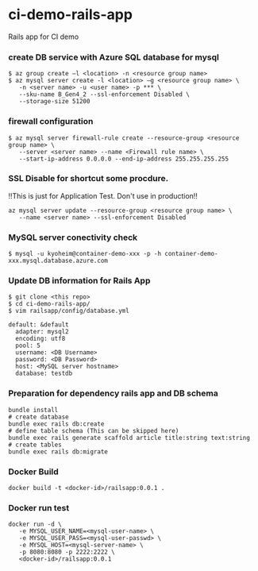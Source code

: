 # ci-demo-rails-app
Rails app for CI demo

### create DB service with Azure SQL database for mysql
```
$ az group create –l <location> -n <resource group name>
$ az mysql server create -l <location> –g <resource group name> \
   -n <server name> -u <user name> -p *** \
   --sku-name B_Gen4_2 --ssl-enforcement Disabled \
   --storage-size 51200
```

### firewall configuration
```
$ az mysql server firewall-rule create --resource-group <resource group name> \
   --server <server name> --name <Firewall rule name> \
   --start-ip-address 0.0.0.0 --end-ip-address 255.255.255.255
```

### SSL Disable for shortcut some procdure. 
!!This is just for Application Test. Don't use in production!!
```
az mysql server update --resource-group <resource group name> \
   --name <server name> --ssl-enforcement Disabled
```

### MySQL server conectivity check
```
$ mysql -u kyoheim@container-demo-xxx -p -h container-demo-xxx.mysql.database.azure.com
```
### Update DB information for Rails App
```
$ git clone <this repo>
$ cd ci-demo-rails-app/
$ vim railsapp/config/database.yml
```

```
default: &default
  adapter: mysql2
  encoding: utf8
  pool: 5
  username: <DB Username>
  password: <DB Password>
  host: <MySQL server hostname>
  database: testdb
```

### Preparation for dependency rails app and DB schema
```
bundle install 
# create database
bundle exec rails db:create
# define table schema (This can be skipped here)
bundle exec rails generate scaffold article title:string text:string
# create tables
bundle exec rails db:migrate
```

### Docker Build
```
docker build -t <docker-id>/railsapp:0.0.1 .
```

### Docker run test
```
docker run -d \
   -e MYSQL_USER_NAME=<mysql-user-name> \
   -e MYSQL_USER_PASS=<mysql-user-passwd> \
   -e MYSQL_HOST=<mysql-server-name> \ 
   -p 8080:8080 -p 2222:2222 \
   <docker-id>/railsapp:0.0.1

```
